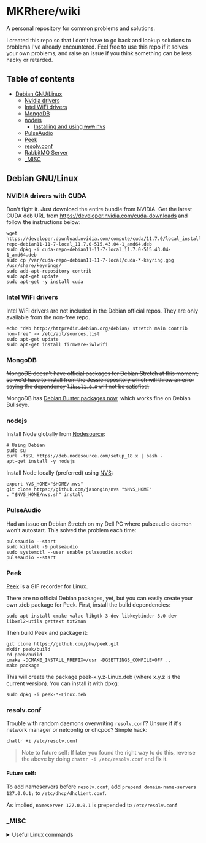 # MKRhere/wiki

A personal repository for common problems and solutions.

I created this repo so that I don't have to go back and lookup solutions to problems I've already encountered. Feel free to use this repo if it solves your own problems, and raise an issue if you think something can be less hacky or retarded.

## Table of contents

- [Debian GNU/Linux](#debian-gnulinux)
    - [Nvidia drivers](#nvidia-drivers)
    - [Intel WiFi drivers](#intel-wifi-drivers)
    - [MongoDB](#mongodb)
    - [nodejs](#nodejs)
        - [Installing and using ~~nvm~~ nvs](#installing-and-using-nvm-nvs)
    - [PulseAudio](#pulseaudio)
    - [Peek](#peek)
    - [resolv.conf](#resolvconf)
    - [RabbitMQ Server](#rabbitmq-server)
    - [_MISC](#_misc)

## Debian GNU/Linux

### NVIDIA drivers with CUDA

Don't fight it. Just download the entire bundle from NVIDIA. Get the latest CUDA deb URL from https://developer.nvidia.com/cuda-downloads and follow the instructions below:

```shell
wget https://developer.download.nvidia.com/compute/cuda/11.7.0/local_installers/cuda-repo-debian11-11-7-local_11.7.0-515.43.04-1_amd64.deb
sudo dpkg -i cuda-repo-debian11-11-7-local_11.7.0-515.43.04-1_amd64.deb
sudo cp /var/cuda-repo-debian11-11-7-local/cuda-*-keyring.gpg /usr/share/keyrings/
sudo add-apt-repository contrib
sudo apt-get update
sudo apt-get -y install cuda
```

### Intel WiFi drivers

Intel WiFi drivers are not included in the Debian official repos. They are only available from the non-free repo.

```shell
echo "deb http://httpredir.debian.org/debian/ stretch main contrib non-free" >> /etc/apt/sources.list
sudo apt-get update
sudo apt-get install firmware-iwlwifi
```

### MongoDB

~~MongoDB doesn't have official packages for Debian Stretch at this moment, so we'd have to install from the Jessie repository which will throw an error saying the dependency `libssl1.0.0` will not be satisfied.~~

MongoDB has [Debian Buster packages now](https://www.mongodb.com/docs/manual/tutorial/install-mongodb-on-debian/), which works fine on Debian Bullseye.

### nodejs

Install Node globally from [Nodesource](https://github.com/nodesource/distributions#deb=):

```shell
# Using Debian
sudo su
curl -fsSL https://deb.nodesource.com/setup_18.x | bash -
apt-get install -y nodejs
```

Install Node locally (preferred) using [NVS](https://github.com/jasongin/nvs):

```shell
export NVS_HOME="$HOME/.nvs"
git clone https://github.com/jasongin/nvs "$NVS_HOME"
. "$NVS_HOME/nvs.sh" install
```

### PulseAudio

Had an issue on Debian Stretch on my Dell PC where pulseaudio daemon won't autostart. This solved the problem each time:

```shell
pulseaudio --start
sudo killall -9 pulseaudio
sudo systemctl --user enable pulseaudio.socket
pulseaudio --start
```

### Peek

[Peek](https://github.com/phw/peek#debian) is a GIF recorder for Linux.

There are no official Debian packages, yet, but you can easily create your own .deb package for Peek. First, install the build dependencies:

```shell
sudo apt install cmake valac libgtk-3-dev libkeybinder-3.0-dev libxml2-utils gettext txt2man
```

Then build Peek and package it:

```shell
git clone https://github.com/phw/peek.git
mkdir peek/build
cd peek/build
cmake -DCMAKE_INSTALL_PREFIX=/usr -DGSETTINGS_COMPILE=OFF ..
make package
```

This will create the package peek-x.y.z-Linux.deb (where x.y.z is the current version). You can install it with dpkg:

```shell
sudo dpkg -i peek-*-Linux.deb
```

### resolv.conf

Trouble with random daemons overwriting `resolv.conf`? Unsure if it's network manager or netconfig or dhcpcd? Simple hack:

```shell
chattr +i /etc/resolv.conf
```

> Note to future self: If later you found the right way to do this, reverse the above by doing `chattr -i /etc/resolv.conf` and fix it.

#### Future self:

To add nameservers before `resolv.conf`, add `prepend domain-name-servers 127.0.0.1;` to `/etc/dhcp/dhclient.conf`.

As implied, `nameserver 127.0.0.1` is prepended to `/etc/resolv.conf`

### _MISC

<details>
<summary>Useful Linux commands</summary>

- Information about graphic card:
	- `sudo lspci -v -s 01:00.0`
	- `inxi -Gx`
- List all shell commands available `compgen -c` (use with `grep`?)
</details>
